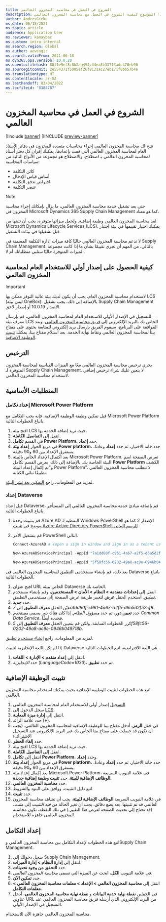 ```yaml
---
title: الشروع في العمل في ‏‫محاسبة المخزون العالمي
description: يصف هذا الموضوع كيفية الشروع في العمل مع محاسبة المخزون العالمي.
author: AndersGirke
ms.date: 06/18/2021
ms.topic: article
audience: Application User
ms.reviewer: kamaybac
ms.custom: intro-internal
ms.search.region: Global
ms.author: aevengir
ms.search.validFrom: 2021-06-18
ms.dyn365.ops.version: 10.0.20
ms.openlocfilehash: 88f1e9ef8c8b2aa494c44ea3b33713adc470eb96
ms.sourcegitcommit: 2e554371f5005ef26f8131ac27eb171f0bb57b4e
ms.translationtype: HT
ms.contentlocale: ar-SA
ms.lasthandoff: 03/04/2022
ms.locfileid: "8384787"
---
```

# <a name="get-started-with-global-inventory-accounting"></a>الشروع في العمل في ‏‫محاسبة المخزون العالمي

[!include [banner](../includes/banner.md)]
[!INCLUDE [preview-banner](../includes/preview-banner.md)]
<!--KFM: Preview until 4/30/2022 -->

تتيح لك محاسبة المخزون العالمي إجراء محاسبات متعددة للمخزون في دفاتر الأستاذ العام لمحاسبة المخزون العالمي التي قمت بإعدادها. يمكنك إقران كل دفتر أستاذ لمحاسبة المخزون العالمي بـ *اصطلاح*. والاصطلاح هو مجموعة من الأنواع التالية من سياسات المحاسبة:

- كائن التكلفة
- أساس قياس الإدخال
- افتراض تدفق التكلفة
- عنصر التكلفة

> [!NOTE]
> حتى بعد تشغيل خدمة محاسبة المخزون العالمي، ما يزال بإمكانك إجراء محاسبة المخزون في Microsoft Dynamics 365 Supply Chain Management كما هو معتاد.

تُعد محاسبة المخزون العالمي وظيفة إضافية. ولجعل ميزاتها متوفرة، يجب أن تثبتها من Microsoft Dynamics Lifecycle Services (LCS). يمكنك اختيار تقييمها في بيئة اختبار قبل تشغيلها في بيئات التشغيل.

لا تدعم محاسبة المخزون العالمي حاليًا كافة ميزات إدارة التكلفة المضمنة في Supply Chain Management. بالتالي، من المهم أن تجري تقييمًا بشأن ما إذا كانت مجموعة الميزات المتوفرة حاليًا ستلبي متطلباتك أم لا.

## <a name="how-to-get-the-global-inventory-accounting-public-preview"></a><a name="sign-up"></a>كيفية الحصول على إصدار أولي للاستخدام العام لمحاسبة المخزون العالمي

> [!IMPORTANT]
> لاستخدام محاسبة المخزون العام، يجب أن يكون لديك بيئة عالية التوفر ممكن بها LCS (ليس بيئة OneBox). بالإضافة إلى ذلك، يجب تشغيل Supply Chain Management الإصدار 10.0.19 أو إصدار لاحق.

للتسجيل في الإصدار الأولي للاستخدام العام لمحاسبة المخزون العالمي، قم بإرسال معرف بيئة LCS الخاص بك بالبريد الإلكتروني إلى [فريق محاسبة المخزون العالمي](mailto:GlobalInvAccount@microsoft.com). وبعد الموافقة على البرنامج، سيقوم الفريق بإرسال بريد إلكتروني للمتابعة يحتوي على مفتاح بيتا لمحاسبة المخزون العالمي ونقاط نهاية الخدمة. بعد استلام مفتاح بيتا، يمكنك [تثبيت الوظيفة الإضافية](#install).

## <a name="licensing"></a>الترخيص

يجري ترخيص محاسبة المخزون العالمي معًا مع الميزات القياسية لمحاسبة المخزون المتوفرة لـ Supply Chain Management. لا يتعين عليك شراء ترخيص إضافي لاستخدام محاسبة المخزون العالمي.

## <a name="prerequisites"></a>المتطلبات الأساسية

### <a name="set-up-microsoft-power-platform-integration"></a>إعداد تكامل Microsoft Power Platform

قبل تمكين وظيفة الوظيفة الإضافية، فإنه يجب التكامل مع Microsoft Power Platform باتباع الخطوات التالية.

1. افتح بيئة LCS حيث تريد إضافة الخدمة بها.
1. انتقل إلى **التفاصيل الكاملة**.
1. في القسم **تكامل Power Platform**، حدد **إعداد**.
1. في مربع الحوار **إعداد بيئة Power platform**، حدد خانة الاختيار، ثم حدد **إعداد** وعادةً، يستغرق الإعداد بين 60 و90 دقيقة.
1. بعد اكتمال الإعداد الخاص بالبيئة Microsoft Power Platform، تعرض الصفحة اسم البيئة الخاصة بك. بالإضافة إلى ذلك، يعرض القسم تكامل **Power Platform** الكشف و"تم إكمال إعداد البيئة Power Platform". لا تتطلب محاسبة المخزون العالمي تطبيقًا ثنائي الكتابة.

لمزيد من المعلومات، راجع [التمكين بعد نشر البيئة](../../fin-ops-core/dev-itpro/power-platform/enable-power-platform-integration.md#enable-after-deploy).

### <a name="set-up-dataverse"></a>إعداد Dataverse

قبل إعداد Dataverse، قم بإضافة مبادئ خدمة محاسبة المخزون العالمي إلى المستأجر باتباع الخطوات التالية.

1. قم بتثبيت وحدة Azure AD النمطية لـ Windows PowerShell الإصدار 2 كما هو موضح في [تثبيت Azure Active Directory PowerShell للرسم البياني](/powershell/azure/active-directory/install-adv2).
1. قم بتشغيل الأمر PowerShell التالي.

    ```powershell
    Connect-AzureAD # (open a sign in window and sign in as a tenant user)

    New-AzureADServicePrincipal -AppId "7a1dd80f-c961-4a67-a2f5-d6a5d2f52cf9" -DisplayName "d365-scm-costaccountingservice"

    New-AzureADServicePrincipal -AppId "5f58fc56-0202-49a8-ac9e-0946b049718b" -DisplayName "d365-scm-operationdataservice"
    ```

بعد ذلك، قم بإنشاء مستخدمي التطبيق لمحاسبة المخزون العالمي في Dataverse باتباع الخطوات التالية.

1. افتح عنوان URL الخاص ببيئة Dataverse الخاصة بك.
1. انتقل إلى **إعدادات متقدمة \> النظام \> الأمان \> المستخدمين**، وقم بإنشاء مستخدم تطبيق. استخدم الحقل **عرض** لتغيير طريقة عرض الصفحة إلى *مستخدمي التطبيق*.
1. حدد **جديد**.
1. عيّن الحقل **معرف التطبيق** إلى *7a1dd80f-c961-4a67-a2f5-d6a5d2f52cf9*.
1. حدد **تعيين دور**، ثم حدد *مسؤول النظام*. إذا كان هناك دور يسمي *مستخدم Common Data Service*، فحدده أيضًا.
1. كرر الخطوات السابقة، ولكن قم بتعيين الحقل **معرف التطبيق** إلى *5f58fc56-0202-49a8-ac9e-0946b049718b*.

لمزيد من المعلومات، راجع [إنشاء مستخدم تطبيق](/power-platform/admin/create-users-assign-online-security-roles#create-an-application-user).

إذا لم تكن اللغة الإنجليزية لتثبيت Dataverse هي اللغة الافتراضية، اتبع الخطوات التالية.

1. انتقل إلى **إعداد متقدم \> الإدارة \> اللغات**.
1. حدد *الإنجليزية* (*LanguageCode=1033*)، ثم حدد **تطبيق**.

## <a name="install-the-add-in"></a><a name="install"></a>تثبيت الوظيفة الإضافية

اتبع هذه الخطوات لتثبيت الوظيفة الإضافية بحيث يمكنك استخدام محاسبة المخزون العالمي.

1. [التسجيل](#sign-up) إصدار أولي للاستخدام العام لمحاسبة المخزون العالمي.
1. سجل الدخول إلى [LCS](https://lcs.dynamics.com/Logon/Index).
1. انتقل إلى **إدارة ميزة المعاينة**.
1. حدد علامة الزائد (**+**).
1. في حقل **الرمز**، أدخل مفتاح بيتا للوظيفة الإضافية لمحاسبة المخزون العالمي. (يجب أن تكون قد حصلت على مفتاح بيتا الخاص بك عبر البريد الإلكتروني عند التسجيل الاشتراك.)
1. حدد **إلغاء الحظر**.
1. افتح بيئة LCS حيث تريد إضافة الخدمة بها.
1. انتقل إلى **التفاصيل الكاملة**.
1. انتقل إلى **تكامل Power Platform**، وحدد **إعداد**.
1. في مربع الحوار **إعداد بيئة Power platform**، حدد خانة الاختيار، ثم حدد **إعداد** وعادةً، يستغرق الإعداد بين 60 و90 دقيقة.
1. بعد إكمال إعداد بيئة Microsoft Power Platform، في علامة التبويب السريعة **الوظائف الإضافية للبيئة**، حدد **تثبيت وظيفة إضافية جديدة**.
1. حدد **محاسبة المخزون العالمي**.
1. اتبع دليل التثبيت، ووافق على البنود والشروط.
1. حدد **تثبيت**.
1. في علامة التبويب السريعة **الوظائف الإضافية للبيئة**، يجب أن تشاهد محاسبة المخزون العالمي قد تم تثبيتها. بعد بضع دقائق، يجب أن تغير الحالة من *قيد التثبيت* إلى *مثبت*. (قد تحتاج إلى تحديث الصفحة لعرض هذا التغيير.) في تلك النقطة، تكون محاسبة المخزون العالمي جاهزة للاستخدام.

## <a name="set-up-the-integration"></a>إعداد التكامل

اتبع هذه الخطوات لإعداد التكامل بين محاسبة المخزون العالمي وSupply Chain Management.

1. سجل دخولك إلى Supply Chain Management.
1. انتقل إلى **إدارة النظام \> إدارة الميزات**.
1. حدد **التحقق من وجود تحديثات**.
1. في علامة التبويب **الكل**، ابحث عن الميزة التي تسمى *محاسبة المخزون العالمي*.
1. حدد **تمكين الآن**.
1. انتقل إلى **محاسبة المخزون العالمي \> الإعداد \> معلمات محاسبة المخزون العالمي \> معلمات التكامل**.
1. في الحقلين **نقطة نهاية خدمة البيانات** و **نقطة نهاية محاسبة المخزون العالمي**، أدخل عناوين URL من البريد الإلكتروني الذي أرسله فريق محاسبة المخزون العالمي عند التسجيل في الإصدار الأولي.

محاسبة المخزون العالمي جاهزة الآن للاستخدام.
